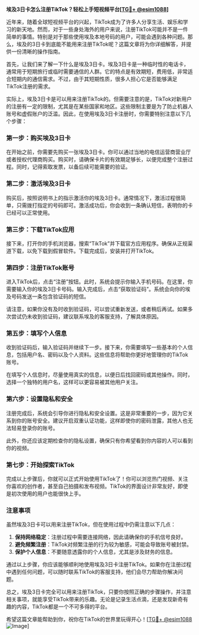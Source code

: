 **埃及3日卡怎么注册TikTok？轻松上手短视频平台[[TG💪+ @esim1088](https://t.me/s/esim1088)]**

近年来，随着全球短视频平台的兴起，TikTok成为了许多人分享生活、娱乐和学习的新天地。然而，对于一些身处海外的用户来说，注册TikTok可能并不是一件简单的事情。特别是对于那些使用埃及本地号码的用户，可能会遇到各种问题。那么，埃及的3日卡到底能不能用来注册TikTok呢？这篇文章将为你详细解答，并提供一份清晰的操作指南。

首先，让我们来了解一下什么是埃及3日卡。埃及3日卡是一种临时性的电话卡，通常用于短期旅行或临时需要通信的人群。它的特点是有效期短，费用低，非常适合短期内的通信需求。不过，由于其短期性质，很多人担心它是否能够满足TikTok注册的需求。

实际上，埃及3日卡是可以用来注册TikTok的。但需要注意的是，TikTok对新用户的注册有一定的限制，尤其是在某些国家和地区。这些限制主要是为了防止机器人账号和虚假账户的泛滥。因此，在使用埃及3日卡注册时，你需要特别注意以下几个步骤：

### **第一步：购买埃及3日卡**

在开始之前，你需要先购买一张埃及3日卡。你可以通过当地的电信运营商营业厅或者授权代理商购买。购买时，请确保卡片的有效期足够长，以便完成整个注册过程。同时，记得索取发票，以备后续可能需要的验证。

### **第二步：激活埃及3日卡**

购买后，按照说明书上的指示激活你的埃及3日卡。通常情况下，激活过程很简单，只需拨打指定的号码即可。激活成功后，你会收到一条确认短信，表明你的卡已经可以正常使用。

### **第三步：下载TikTok应用**

接下来，打开你的手机浏览器，搜索“TikTok”并下载官方应用程序。确保从正规渠道下载，以免下载到假冒软件。下载完成后，安装并打开TikTok。

### **第四步：注册TikTok账号**

进入TikTok后，点击“注册”按钮。此时，系统会提示你输入手机号码。在这里，你需要输入你的埃及3日卡号码。输入完成后，点击“获取验证码”。系统会向你的埃及号码发送一条包含验证码的短信。

请注意，如果你没有及时收到验证码，可以尝试重新发送，或者稍后再试。如果多次尝试仍未收到验证码，建议联系埃及的客服支持，了解具体原因。

### **第五步：填写个人信息**

收到验证码后，输入验证码并继续下一步。接下来，你需要填写一些基本的个人信息，包括用户名、密码以及个人资料。这些信息将帮助你更好地管理你的TikTok账号。

在填写个人信息时，尽量使用真实的信息，以便日后找回密码或其他操作。同时，选择一个独特的用户名，这样可以更容易被其他用户关注。

### **第六步：设置隐私和安全**

注册完成后，系统会引导你进行隐私和安全设置。这是非常重要的一步，因为它关系到你的账号安全。建议开启双重认证功能，这样即使你的密码泄露，其他人也无法轻易登录你的账号。

此外，你还应该定期检查你的隐私设置，确保只有你希望看到你内容的人可以看到你的视频。

### **第七步：开始探索TikTok**

完成以上步骤后，你就可以正式开始使用TikTok了！你可以浏览热门视频、关注你喜欢的创作者，甚至自己拍摄和发布视频。TikTok的界面设计非常友好，即使是初次使用的用户也能很快上手。

### **注意事项**

虽然埃及3日卡可以用来注册TikTok，但在使用过程中仍需注意以下几点：

1. **保持网络稳定**：注册过程中需要连接网络，因此请确保你的手机信号良好。
2. **避免频繁注册**：TikTok对频繁注册的行为较为敏感，可能会导致账号被封禁。
3. **保护个人信息**：不要随意透露你的个人信息，尤其是涉及财务的信息。

通过以上步骤，你应该能够顺利地使用埃及3日卡注册TikTok。如果你在注册过程中遇到任何问题，可以随时联系TikTok的客服支持，他们会尽力帮助你解决问题。

总之，埃及3日卡完全可以用来注册TikTok，只要你按照正确的步骤操作，并注意相关事项，就能享受TikTok带来的乐趣。无论是记录生活点滴，还是发现新奇有趣的内容，TikTok都是一个不可多得的平台。

希望这篇文章能帮助到你，祝你在TikTok的世界里玩得开心！[[TG💪+ @esim1088](https://t.me/s/esim1088) ![Image](https://i.postimg.cc/4NQfJmqS/Snipaste-2025-05-13-00-14-12.png)]